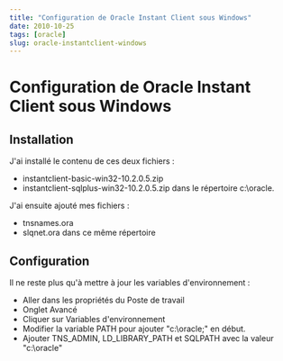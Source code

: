 ```yaml
---
title: "Configuration de Oracle Instant Client sous Windows"
date: 2010-10-25
tags: [oracle]
slug: oracle-instantclient-windows
---
```

# Configuration de Oracle Instant Client sous Windows

## Installation
J'ai installé le contenu de ces deux fichiers :

* instantclient-basic-win32-10.2.0.5.zip
* instantclient-sqlplus-win32-10.2.0.5.zip
dans le répertoire c:\oracle.

J'ai ensuite ajouté mes fichiers : 

* tnsnames.ora
* slqnet.ora
dans ce même répertoire

## Configuration

Il ne reste plus qu'à mettre à jour les variables d'environnement :

* Aller dans les propriétés du Poste de travail
* Onglet Avancé
* Cliquer sur Variables d'environnement
* Modifier la variable PATH pour ajouter "c:\oracle;" en début.
* Ajouter TNS_ADMIN, LD_LIBRARY_PATH et SQLPATH avec la valeur "c:\oracle"





